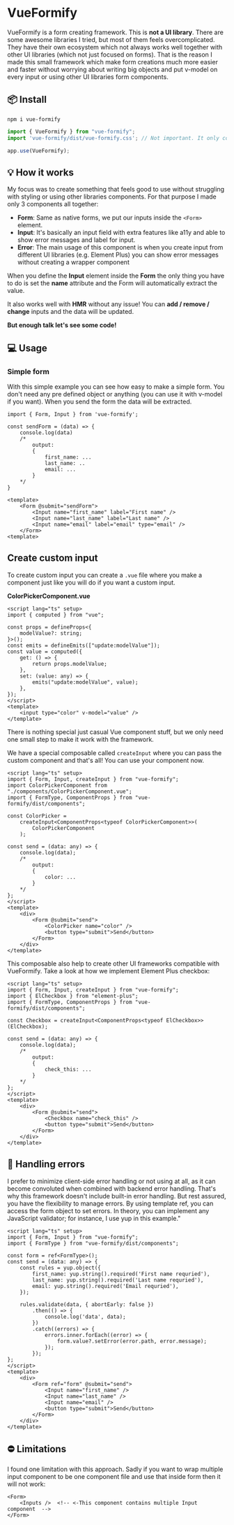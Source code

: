 # VueFormify

VueFormify is a form creating framework. This is **not a UI library**. There are some awesome libraries I tried, but most of them feels overcomplicated. They have their own ecosystem which not always works well together with other UI libraries (which not just focused on forms). That is the reason I made this small framework which make form creations much more easier and faster without worrying about writing big objects and put v-model on every input or using other UI libraries form components.

## 📦 Install

```
npm i vue-formify
```

```ts
import { VueFormify } from "vue-formify";
import 'vue-formify/dist/vue-formify.css'; // Not important. It only contians input css reset and some very basic styling.

app.use(VueFormify);
```

## 💡 How it works

My focus was to create something that feels good to use without struggling with styling or using other libraries components. For that purpose I made only 3 components all together:

-   **Form**: Same as native forms, we put our inputs inside the `<Form>` element.
-   **Input**: It's basically an input field with extra features like a11y and able to show error messages and label for input.
-   **Error**: The main usage of this component is when you create input from different UI libraries (e.g. Element Plus) you can show error messages without creating a wrapper component

When you define the **Input** element inside the **Form** the only thing you have to do is set the **name** attribute and the Form will automatically extract the value.

It also works well with **HMR** without any issue! You can **add / remove / change** inputs and the data will be updated.

**But enough talk let's see some code!**

## 💻 Usage

### Simple form

With this simple example you can see how easy to make a simple form. You don't need any pre defined object or anything (you can use it with v-model if you want).
When you send the form the data will be extracted.

```tsx
import { Form, Input } from 'vue-formify';

const sendForm = (data) => {
	console.log(data)
	/*
		output:
		{
			first_name: ...
			last_name: ..
			email: ...
		}
	*/
}

<template>
	<Form @submit="sendForm">
		<Input name="first_name" label="First name" />
		<Input name="last_name" label="Last name" />
		<Input name="email" label="email" type="email" />
	</Form>
<template>
```

## Create custom input

To create custom input you can create a `.vue` file where you make a component just like you will do if you want a custom input.

**ColorPickerComponent.vue**

```vue
<script lang="ts" setup>
import { computed } from "vue";

const props = defineProps<{
	modelValue?: string;
}>();
const emits = defineEmits(["update:modelValue"]);
const value = computed({
	get: () => {
		return props.modelValue;
	},
	set: (value: any) => {
		emits("update:modelValue", value);
	},
});
</script>
<template>
	<input type="color" v-model="value" />
</template>
```

There is nothing special just casual Vue component stuff, but we only need one small step to make it work with the framework.

We have a special composable called `createInput` where you can pass the custom component and that's all! You can use your component now.

```vue
<script lang="ts" setup>
import { Form, Input, createInput } from "vue-formify";
import ColorPickerComponent from "./components/ColorPickerComponent.vue";
import { FormType, ComponentProps } from "vue-formify/dist/components";

const ColorPicker =
	createInput<ComponentProps<typeof ColorPickerComponent>>(
		ColorPickerComponent
	);

const send = (data: any) => {
	console.log(data);
	/* 
		output:
		{
			color: ...
		}
	*/
};
</script>
<template>
	<div>
		<Form @submit="send">
			<ColorPicker name="color" />
			<button type="submit">Send</button>
		</Form>
	</div>
</template>
```

This composable also help to create other UI frameworks compatible with VueFormify. Take a look at how we implement Element Plus checkbox:

```vue
<script lang="ts" setup>
import { Form, Input, createInput } from "vue-formify";
import { ElCheckbox } from "element-plus";
import { FormType, ComponentProps } from "vue-formify/dist/components";

const Checkbox = createInput<ComponentProps<typeof ElCheckbox>>(ElCheckbox);

const send = (data: any) => {
	console.log(data);
	/* 
		output:
		{
			check_this: ...
		}
	*/
};
</script>
<template>
	<div>
		<Form @submit="send">
			<Checkbox name="check_this" />
			<button type="submit">Send</button>
		</Form>
	</div>
</template>
```

## 🛑 Handling errors
I prefer to minimize client-side error handling or not using at all, as it can become convoluted when combined with backend error handling. That's why this framework doesn't include built-in error handling. But rest assured, you have the flexibility to manage errors. By using template ref, you can access the form object to set errors. In theory, you can implement any JavaScript validator; for instance, I use yup in this example."

```vue
<script lang="ts" setup>
import { Form, Input } from "vue-formify";
import { FormType } from "vue-formify/dist/components";

const form = ref<FormType>();
const send = (data: any) => {
	const rules = yup.object({
		first_name: yup.string().required('First name requried'),
		last_name: yup.string().required('Last name requried'),
		email: yup.string().required('Email requried'),
	});

	rules.validate(data, { abortEarly: false })
		.then(() => {
			console.log('data', data);
		})
		.catch((errors) => {
			errors.inner.forEach((error) => {
				form.value?.setError(error.path, error.message);
			});
		});
};
</script>
<template>
	<div>
		<Form ref="form" @submit="send">
			<Input name="first_name" />
			<Input name="last_name" />
			<Input name="email" />
			<button type="submit">Send</button>
		</Form>
	</div>
</template>
```

## ⛔️ Limitations
I found one limitation with this approach. Sadly if you want to wrap multiple input component to be one component file and use that inside form then it will not work:
```vue
<Form>
	<Inputs />  <!-- <-This component contains multiple Input component  -->
</Form>
```
